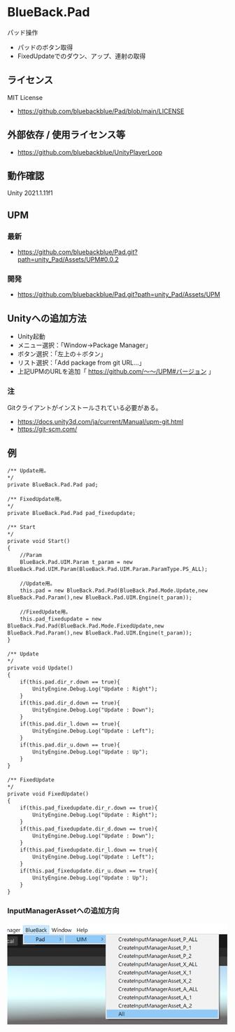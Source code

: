 # BlueBack.Pad
パッド操作
* パッドのボタン取得
* FixedUpdateでのダウン、アップ、連射の取得

## ライセンス
MIT License
* https://github.com/bluebackblue/Pad/blob/main/LICENSE

## 外部依存 / 使用ライセンス等
* https://github.com/bluebackblue/UnityPlayerLoop

## 動作確認
Unity 2021.1.11f1

## UPM
### 最新
* https://github.com/bluebackblue/Pad.git?path=unity_Pad/Assets/UPM#0.0.2
### 開発
* https://github.com/bluebackblue/Pad.git?path=unity_Pad/Assets/UPM

## Unityへの追加方法
* Unity起動
* メニュー選択：「Window->Package Manager」
* ボタン選択：「左上の＋ボタン」
* リスト選択：「Add package from git URL...」
* 上記UPMのURLを追加「 https://github.com/～～/UPM#バージョン 」
### 注
Gitクライアントがインストールされている必要がある。
* https://docs.unity3d.com/ja/current/Manual/upm-git.html
* https://git-scm.com/

## 例
```
/** Update用。
*/
private BlueBack.Pad.Pad pad;

/** FixedUpdate用。
*/
private BlueBack.Pad.Pad pad_fixedupdate;

/** Start
*/
private void Start()
{
	//Param
	BlueBack.Pad.UIM.Param t_param = new BlueBack.Pad.UIM.Param(BlueBack.Pad.UIM.Param.ParamType.PS_ALL);

	//Update用。
	this.pad = new BlueBack.Pad.Pad(BlueBack.Pad.Mode.Update,new BlueBack.Pad.Param(),new BlueBack.Pad.UIM.Engine(t_param));

	//FixedUpdate用。
	this.pad_fixedupdate = new BlueBack.Pad.Pad(BlueBack.Pad.Mode.FixedUpdate,new BlueBack.Pad.Param(),new BlueBack.Pad.UIM.Engine(t_param));
}

/** Update
*/
private void Update()
{
	if(this.pad.dir_r.down == true){
		UnityEngine.Debug.Log("Update : Right");
	}
	if(this.pad.dir_d.down == true){
		UnityEngine.Debug.Log("Update : Down");
	}
	if(this.pad.dir_l.down == true){
		UnityEngine.Debug.Log("Update : Left");
	}
	if(this.pad.dir_u.down == true){
		UnityEngine.Debug.Log("Update : Up");
	}
}

/** FixedUpdate
*/
private void FixedUpdate()
{
	if(this.pad_fixedupdate.dir_r.down == true){
		UnityEngine.Debug.Log("Update : Right");
	}
	if(this.pad_fixedupdate.dir_d.down == true){
		UnityEngine.Debug.Log("Update : Down");
	}
	if(this.pad_fixedupdate.dir_l.down == true){
		UnityEngine.Debug.Log("Update : Left");
	}
	if(this.pad_fixedupdate.dir_u.down == true){
		UnityEngine.Debug.Log("Update : Up");
	}
}
```
### InputManagerAssetへの追加方向
![Sample00](/sample00.png)

